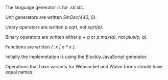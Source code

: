The language generator is for _.sl/.stc_.

Unit generators are written _SinOsc(440, 0)_.

Unary operators are written _p.sqrt_, not _sqrt(p)_.

Binary operators are written either _p + q_ or _p.max(q)_, not _plus(p, q)_.

Functions are written _{ :x | x * x }_.

Initially the implemetation is using the Blockly.JavaScript generator.

Operations that have variants for Websocket and Wasm forms should have equal names.

